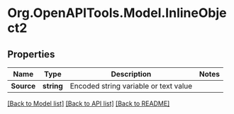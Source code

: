 
# Org.OpenAPITools.Model.InlineObject2

## Properties

Name | Type | Description | Notes
------------ | ------------- | ------------- | -------------
**Source** | **string** | Encoded string variable or text value | 

[[Back to Model list]](../README.md#documentation-for-models)
[[Back to API list]](../README.md#documentation-for-api-endpoints)
[[Back to README]](../README.md)

